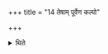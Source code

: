 +++
title = "14 तेषाम् पूर्वेण कल्पो"

+++

<details><summary>थिते</summary>

14. The procedure of them has been explained earlier.[^1]   

1. Cf.XII.1.5. where, the wood of Vikaṅkata tree or any other tree which is propre for being used in sacrifice and which can have fruits is said to be used for the prepration of them. In XII.1.6 a formula to be used for such scoops is given.  
</details>
